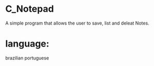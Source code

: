 # C_Notepad
A simple program that allows the user to save, list and deleat Notes.

# language: 
brazilian portuguese
